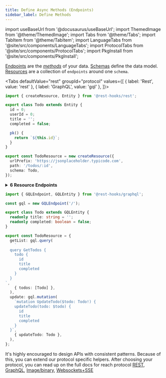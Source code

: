 ```yaml
---
title: Define Async Methods (Endpoints)
sidebar_label: Define Methods
---
```


<head>
  <title>Defining Asynchronous Methods (Endpoints) for Rest Hooks</title>
</head>

import useBaseUrl from '@docusaurus/useBaseUrl';
import ThemedImage from '@theme/ThemedImage';
import Tabs from '@theme/Tabs';
import TabItem from '@theme/TabItem';
import LanguageTabs from '@site/src/components/LanguageTabs';
import ProtocolTabs from '@site/src/components/ProtocolTabs';
import PkgInstall from '@site/src/components/PkgInstall';

[Endpoints](/rest/api/RestEndpoint) are the [_methods_](https://en.wikipedia.org/wiki/Method_(computer_programming)) of your data. [Schemas](../concepts/normalization.md) define the data model. [Resources](/rest/api/createResource) are
a collection of `endpoints` around one `schema`.

<Tabs
defaultValue="rest"
groupId="protocol"
values={[
{ label: 'Rest', value: 'rest' },
{ label: 'GraphQL', value: 'gql' },
]}>
<TabItem value="rest">

  <PkgInstall pkgs="@rest-hooks/rest" />

```typescript title="api/Todo.ts"
import { createResource, Entity } from '@rest-hooks/rest';

export class Todo extends Entity {
  id = 0;
  userId = 0;
  title = '';
  completed = false;

  pk() {
    return `${this.id}`;
  }
}

export const TodoResource = new createResource({
  urlPrefix: 'https://jsonplaceholder.typicode.com',
  path: '/todos/:id',
  schema: Todo,
});
```

<details><summary><b>6 Resource Endpoints</b></summary>

```typescript
// GET https://jsonplaceholder.typicode.com/todos/5
TodoResource.get({ id: 5 });
// GET https://jsonplaceholder.typicode.com/todos
TodoResource.getList();
// POST https://jsonplaceholder.typicode.com/todos
TodoResource.create({ title: 'my todo' });
// PUT https://jsonplaceholder.typicode.com/todos/5
TodoResource.update({ id: 5 }, { title: 'my todo' });
// PATCH https://jsonplaceholder.typicode.com/todos/5
TodoResource.partialUpdate({ id: 5 }, { title: 'my todo' });
// DELETE https://jsonplaceholder.typicode.com/todos/5
TodoResource.delete({ id: 5 });
```

</details>

  </TabItem>
  <TabItem value="gql">

  <PkgInstall pkgs="@rest-hooks/graphql" />

```typescript title="api/Todo.ts"
import { GQLEndpoint, GQLEntity } from '@rest-hooks/graphql';

const gql = new GQLEndpoint('/');

export class Todo extends GQLEntity {
  readonly title: string = '';
  readonly completed: boolean = false;
}

export const TodoResource = {
  getList: gql.query(
    `
  query GetTodos {
    todo {
      id
      title
      completed
    }
  }
`,
    { todos: [Todo] },
  ),
  update: gql.mutation(
    `mutation UpdateTodo($todo: Todo!) {
    updateTodo(todo: $todo) {
      id
      title
      completed
    }
  }`,
    { updateTodo: Todo },
  ),
};
```

  </TabItem>
</Tabs>

<!--
  <TabItem value="sse">

```ts
import type { Manager, Middleware } from '@rest-hooks/core';
import type { EndpointInterface } from '@rest-hooks/endpoint';

export default class StreamManager implements Manager {
  protected declare middleware: Middleware;
  protected declare evtSource: WebSocket | EventSource;
  protected declare endpoints: Record<string, EndpointInterface>;

  constructor(
    evtSource: WebSocket | EventSource,
    endpoints: Record<string, EndpointInterface>,
  ) {
    this.evtSource = evtSource;
    this.endpoints = endpoints;

    this.middleware = controller => {
      this.evtSource.onmessage = event => {
        try {
          const msg = JSON.parse(event.data);
          if (msg.type in this.endpoints)
            controller.setResponse(
              this.endpoints[msg.type],
              ...msg.args,
              msg.data,
            );
        } catch (e) {
          console.error('Failed to handle message');
          console.error(e);
        }
      };
      return next => async action => next(action);
    };
  }

  cleanup() {
    this.evtSource.close();
  }

  getMiddleware() {
    return this.middleware;
  }
}
```

  </TabItem>
<TabItem value="img">

<PkgInstall pkgs="@rest-hooks/img" />

</TabItem>
-->

It's highly encouraged to design APIs with consistent patterns. Because of this,
you can extend our protocol specific helpers. After choosing your protocol, you can
read up on the full docs for reach protocol [REST](/rest), [GraphQL](/graphql),
[Image/binary](../guides/img-media.md), [Websockets+SSE](../api/Manager.md#middleware-data-stream)
